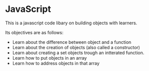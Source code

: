 # JavaScript

This is a javascript code libary on building objects with learners.

Its objectives are as follows:

- Learn about the difference between object and a function
- Learn about the creation of objects (also called a constructor)
- Learn about creating a set objects trough an intterated function.
- Learn how to put objects in an array
- Learn how to address objects in that array
